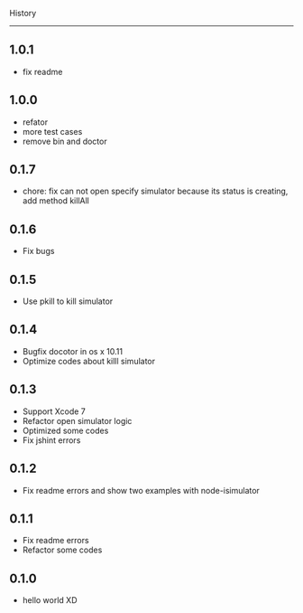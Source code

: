  History

---
## 1.0.1

- fix readme

## 1.0.0

- refator
- more test cases
- remove bin and doctor

## 0.1.7

- chore: fix can not open specify simulator because its status is creating, add method killAll

## 0.1.6

- Fix bugs

## 0.1.5

- Use pkill to kill simulator

## 0.1.4

- Bugfix docotor in os x 10.11
- Optimize codes about killl simulator

## 0.1.3

- Support Xcode 7
- Refactor open simulator logic
- Optimized some codes 
- Fix jshint errors

## 0.1.2

- Fix readme errors and show two examples with node-isimulator


## 0.1.1

- Fix readme errors
- Refactor some codes

## 0.1.0

- hello world XD
